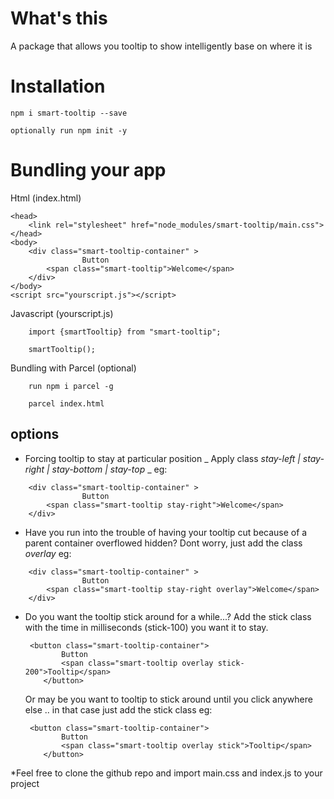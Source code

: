# What's this
A package that allows you tooltip to show intelligently base on where it is

# Installation

`npm i smart-tooltip --save`

`optionally run npm init -y`

# Bundling your app

Html (index.html)

```
<head>
    <link rel="stylesheet" href="node_modules/smart-tooltip/main.css">
</head>
<body>
    <div class="smart-tooltip-container" > 
                Button 
        <span class="smart-tooltip">Welcome</span>  
    </div>
</body>
<script src="yourscript.js"></script>
```

Javascript (yourscript.js)

```
    import {smartTooltip} from "smart-tooltip";

    smartTooltip();
```

Bundling with Parcel (optional)

```
    run npm i parcel -g

    parcel index.html

```




## options
* Forcing tooltip to stay at particular position 
_ Apply class *stay-left | stay-right | stay-bottom | stay-top* _
eg:
```
    <div class="smart-tooltip-container" > 
                Button 
        <span class="smart-tooltip stay-right">Welcome</span>  
    </div>
```

* Have you run into the trouble of having your tooltip cut because of a parent container overflowed hidden? Dont worry, just add the class _overlay_ eg:

```
    <div class="smart-tooltip-container" > 
                Button 
        <span class="smart-tooltip stay-right overlay">Welcome</span>  
    </div>
```


* Do you want the tooltip stick around for a while...?
    Add the stick class with the time in milliseconds (stick-100) you want it to stay.
    ```
     <button class="smart-tooltip-container">
            Button 
            <span class="smart-tooltip overlay stick-200">Tooltip</span>
        </button>
    ```
    Or may be you want to tooltip to stick around until you click anywhere else .. in that case just add the stick class eg:
    ```
     <button class="smart-tooltip-container">
            Button 
            <span class="smart-tooltip overlay stick">Tooltip</span>
        </button>
    ```

*Feel free to clone the github repo and import main.css and index.js to your project
<!-- smart-tooltip supports 2 options all of which are optional
* *type * - _hard | soft_ (Defaults to soft) -->